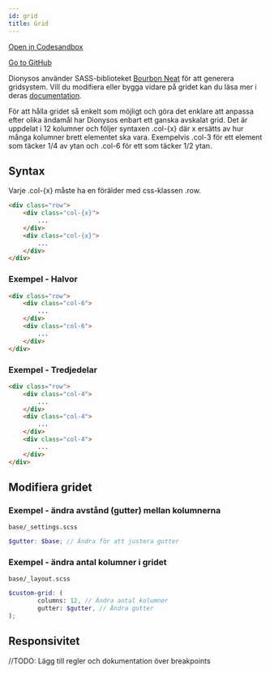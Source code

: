 ```yaml
---
id: grid
title: Grid
---
```

[Open in Codesandbox](https://codesandbox.io/s/github/DanielJohnsson87/raket-factory/tree/dionysos-grid-example/dionysos)

[Go to GitHub](https://github.com/DanielJohnsson87/raket-factory/tree/master/dionysos)

Dionysos använder SASS-biblioteket [Bourbon Neat](https://neat.bourbon.io/) för att generera gridsystem.
Vill du modifiera eller bygga vidare på gridet kan du läsa mer i deras [documentation](https://neat.bourbon.io/docs/latest/). 

För att hålla gridet så enkelt som möjligt och göra det enklare att anpassa efter olika ändamål har Dionysos enbart ett ganska avskalat grid. Det är uppdelat i 12 kolumner och följer syntaxen .col-{x} där x ersätts av hur många kolumner brett elementet ska vara. Exempelvis .col-3 för ett element som täcker 1/4 av ytan och .col-6 för ett som täcker 1/2 ytan. 

## Syntax
Varje .col-{x} måste ha en förälder med css-klassen .row. 

```html
<div class="row">
	<div class="col-{x}">
        ...
    </div>
	<div class="col-{x}">
        ...
    </div>
</div>
```


### Exempel - Halvor

```html
<div class="row">
    <div class="col-6">
        ...
    </div>
    <div class="col-6">
        ...
    </div>
</div>
```

### Exempel - Tredjedelar 

```html
<div class="row">
    <div class="col-4">
        ...
    </div>
    <div class="col-4">
        ...
    </div>
    <div class="col-4">
        ...
    </div>
</div>
```

## Modifiera gridet

### Exempel - ändra avstånd (gutter) mellan kolumnerna
`base/_settings.scss`
```scss 
$gutter: $base; // Ändra för att justera gutter
```

### Exempel - ändra antal kolumner i gridet
`base/_layout.scss`
```scss 
$custom-grid: (
        columns: 12, // Ändra antal kolumner
        gutter: $gutter, // Ändra gutter
);

```


## Responsivitet
//TODO: Lägg till regler och dokumentation över breakpoints
